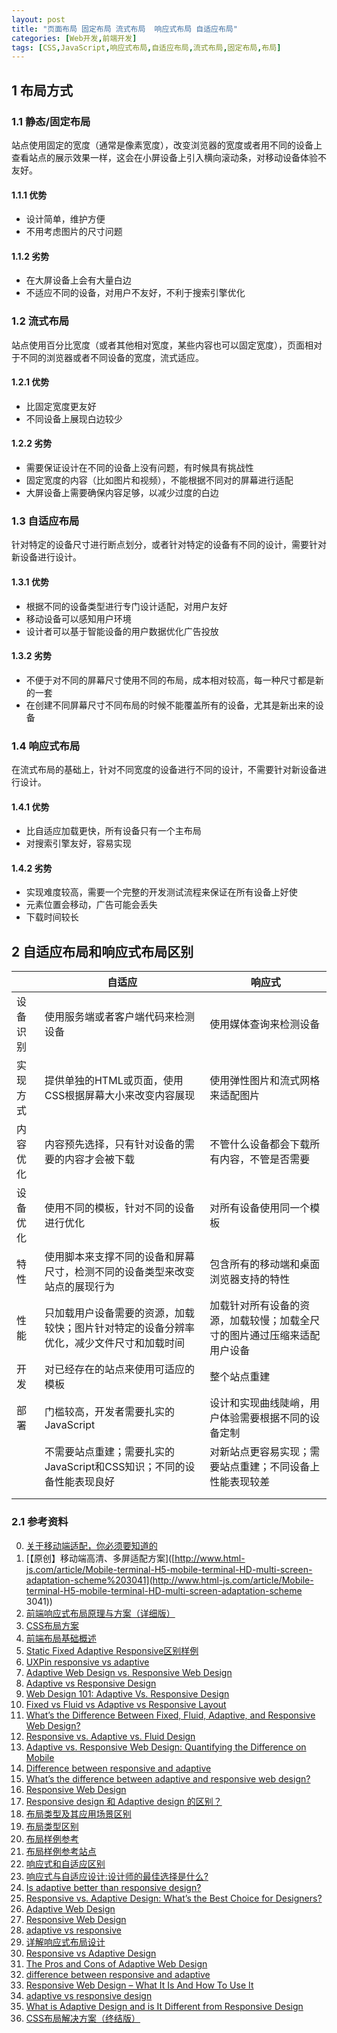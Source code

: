 ```yaml
---
layout: post
title: "页面布局 固定布局 流式布局  响应式布局 自适应布局"
categories: [Web开发,前端开发]
tags: [CSS,JavaScript,响应式布局,自适应布局,流式布局,固定布局,布局]
---
```






## 1 布局方式

### 1.1 静态/固定布局

站点使用固定的宽度（通常是像素宽度），改变浏览器的宽度或者用不同的设备上查看站点的展示效果一样，这会在小屏设备上引入横向滚动条，对移动设备体验不友好。

#### 1.1.1 优势

- 设计简单，维护方便
- 不用考虑图片的尺寸问题

#### 1.1.2 劣势

- 在大屏设备上会有大量白边
- 不适应不同的设备，对用户不友好，不利于搜索引擎优化

### 1.2 流式布局

站点使用百分比宽度（或者其他相对宽度，某些内容也可以固定宽度），页面相对于不同的浏览器或者不同设备的宽度，流式适应。

#### 1.2.1 优势

- 比固定宽度更友好
- 不同设备上展现白边较少

#### 1.2.2 劣势

- 需要保证设计在不同的设备上没有问题，有时候具有挑战性
- 固定宽度的内容（比如图片和视频），不能根据不同对的屏幕进行适配
- 大屏设备上需要确保内容足够，以减少过度的白边

### 1.3 自适应布局

针对特定的设备尺寸进行断点划分，或者针对特定的设备有不同的设计，需要针对新设备进行设计。

#### 1.3.1 优势

- 根据不同的设备类型进行专门设计适配，对用户友好
- 移动设备可以感知用户环境
- 设计者可以基于智能设备的用户数据优化广告投放

#### 1.3.2 劣势

- 不便于对不同的屏幕尺寸使用不同的布局，成本相对较高，每一种尺寸都是新的一套
- 在创建不同屏幕尺寸不同布局的时候不能覆盖所有的设备，尤其是新出来的设备

### 1.4 响应式布局

在流式布局的基础上，针对不同宽度的设备进行不同的设计，不需要针对新设备进行设计。

#### 1.4.1 优势

- 比自适应加载更快，所有设备只有一个主布局
- 对搜索引擎友好，容易实现

#### 1.4.2 劣势

- 实现难度较高，需要一个完整的开发测试流程来保证在所有设备上好使
- 元素位置会移动，广告可能会丢失
- 下载时间较长



## 2 自适应布局和响应式布局区别

|      | 自适应                                      | 响应式                                  |
| ---- | ---------------------------------------- | ------------------------------------ |
| 设备识别 | 使用服务端或者客户端代码来检测设备                        | 使用媒体查询来检测设备                          |
| 实现方式 | 提供单独的HTML或页面，使用CSS根据屏幕大小来改变内容展现          | 使用弹性图片和流式网格来适配图片                     |
| 内容优化 | 内容预先选择，只有针对设备的需要的内容才会被下载                 | 不管什么设备都会下载所有内容，不管是否需要                |
| 设备优化 | 使用不同的模板，针对不同的设备进行优化                      | 对所有设备使用同一个模板                         |
| 特性   | 使用脚本来支撑不同的设备和屏幕尺寸，检测不同的设备类型来改变站点的展现行为    | 包含所有的移动端和桌面浏览器支持的特性                  |
| 性能   | 只加载用户设备需要的资源，加载较快；图片针对特定的设备分辨率优化，减少文件尺寸和加载时间 | 加载针对所有设备的资源，加载较慢；加载全尺寸的图片通过压缩来适配用户设备 |
| 开发   | 对已经存在的站点来使用可适应的模板                        | 整个站点重建                               |
| 部署   | 门槛较高，开发者需要扎实的JavaScript                  | 设计和实现曲线陡峭，用户体验需要根据不同的设备定制            |
|      | 不需要站点重建；需要扎实的JavaScript和CSS知识；不同的设备性能表现良好 | 对新站点更容易实现；需要站点重建；不同设备上性能表现较差         |
|      |                                          |                                      |
|      |                                          |                                      |



### 2.1 参考资料

0. [关于移动端适配，你必须要知道的](https://juejin.im/post/5cddf289f265da038f77696c)
1. [【原创】移动端高清、多屏适配方案]([http://www.html-js.com/article/Mobile-terminal-H5-mobile-terminal-HD-multi-screen-adaptation-scheme%203041](http://www.html-js.com/article/Mobile-terminal-H5-mobile-terminal-HD-multi-screen-adaptation-scheme 3041))
2. [前端响应式布局原理与方案（详细版）](https://juejin.im/post/5caaa230e51d452b672f9703?utm_source=gold_browser_extension)
3. [CSS布局方案](https://juejin.im/post/5bd805e6f265da0acd2107d7)
4. [前端布局基础概述](https://juejin.im/entry/5ac30fdf6fb9a028be362cbf)
5. [Static Fixed Adaptive Responsive区别样例](http://www.liquidapsive.com/)
6. [UXPin responsive vs adaptive](https://www.uxpin.com/studio/blog/responsive-vs-adaptive-design-whats-best-choice-designers/)
7. [Adaptive Web Design vs. Responsive Web Design](https://visual.ly/community/infographic/technology/adaptive-web-design-vs-responsive-web-design)
8. [Adaptive vs Responsive Design](https://www.interaction-design.org/literature/article/adaptive-vs-responsive-design)
9. [Web Design 101: Adaptive Vs. Responsive Design](http://www.rasmussen.edu/degrees/design/blog/adaptive-versus-responsive-design/)
10. [Fixed vs Fluid vs Adaptive vs Responsive Layout](https://www.markupbox.com/blog/fixed-vs-fluid-vs-adaptive-vs-responsive-layout/)
11. [What’s the Difference Between Fixed, Fluid, Adaptive, and Responsive Web Design?](http://blog.teamtreehouse.com/whats-the-difference-between-fixed-fluid-adaptive-and-responsive-web-design-treehouse)
12. [Responsive vs. Adaptive vs. Fluid Design](https://learn.onemonth.com/responsive-vs-adaptive-vs-fluid-design/)
13. [Adaptive vs. Responsive Web Design: Quantifying the Difference on Mobile](http://blog.catchpoint.com/2014/07/16/adaptive-vs-responsive-web-design-quantifying-difference/)
14. [Difference between responsive and adaptive](https://css-tricks.com/the-difference-between-responsive-and-adaptive-design/)
15. [What’s the difference between adaptive and responsive web design?](http://www.digitalfamily.com/tutorials/css-article/whats-the-difference-between-adaptive-and-responsive-web-design/)
16. [Responsive Web Design](http://alistapart.com/article/responsive-web-design)
17. [Responsive design 和 Adaptive design 的区别？](https://www.zhihu.com/question/20628050)
18. [布局类型及其应用场景区别](https://www.cnblogs.com/yanayana/p/7066948.html)
19. [布局类型区别](https://www.cnblogs.com/snowcan/p/7528404.html)
20. [布局样例参考](http://wow.techbrood.com/fiddle/1753)
21. [布局样例参考站点](http://www.liquidapsive.com/)
22. [响应式和自适应区别](http://blog.csdn.net/zxl1033394132/article/details/50574382)
23. [响应式与自适应设计:设计师的最佳选择是什么?](http://blog.csdn.net/jljf_hh/article/details/50524324)
24. [Is adaptive better than responsive design?](https://thenextweb.com/dd/2015/09/01/is-adaptive-better-than-responsive-design/)
25. [Responsive vs. Adaptive Design: What’s the Best Choice for Designers?](https://www.uxpin.com/studio/blog/responsive-vs-adaptive-design-whats-best-choice-designers/)
26. [Adaptive Web Design](https://en.wikipedia.org/wiki/Adaptive_web_design)
27. [Responsive Web Design](https://en.wikipedia.org/wiki/Responsive_web_design)
28. [adaptive vs responsive](https://viljamis.com/2012/adaptive-vs-responsive-design/)
29. [详解响应式布局设计](http://caibaojian.com/356.html)
30. [Responsive vs Adaptive Design](http://mediumwell.com/responsive-adaptive-mobile/)
31. [The Pros and Cons of Adaptive Web Design](http://mediumwell.com/pros-cons-adaptive-web-design-web-developers-need-know/)
32. [difference between responsive and adaptive](https://www.mockplus.com/blog/post/difference-between-responsive-and-adaptive)
33. [Responsive Web Design – What It Is And How To Use It](https://www.smashingmagazine.com/2011/01/guidelines-for-responsive-web-design/)
34. [adaptive vs responsive design](https://usabilitygeek.com/adaptive-vs-responsive-design/)
35. [What is Adaptive Design and is It Different from Responsive Design](https://www.sitepoint.com/adaptive-design-different-responsive-design/)
36. [CSS布局解决方案（终结版）](https://segmentfault.com/a/1190000013565024)